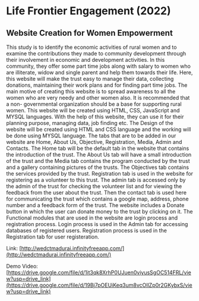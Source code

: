 # Life Frontier Engagement (2022)
## Website Creation for Women Empowerment 

This study is to identify the economic activities of rural women and to examine the contributions they made to community development through their involvement in economic and development activities.  In this community, they offer some part time jobs along with salary to women who are illiterate, widow and single parent and help them towards their life. Here, this website will make the trust easy to manage their data, collecting donations, maintaining their work plans and for finding part time jobs. 
The main motive of creating this website is to spread awareness to all the women who are very needy and other women also. It is recommended that a non- governmental organization should be a base for supporting rural women. This website will be created using HTML, CSS, JavaScript and MYSQL languages. With the help of this website, they can use it for their planning purpose, managing data, job finding etc. The Design of the website will be created using HTML and CSS language and the working will be done using MYSQL language. The tabs that are to be added in our website are Home, About Us, Objective, Registration, Media, Admin and Contacts. The Home tab will be the default tab in the website that contains the introduction of the trust. The About Us tab will have a small introduction of the trust and the Media tab contains the program conducted by the trust and a gallery containing pictures of the trusts. The Objectives tab contains the services provided by the trust. Registration tab is used in the website for registering as a volunteer to this trust. The admin tab is accessed only by the admin of the trust for checking the volunteer list and for viewing the feedback from the user about the trust. Then the contact tab is used here for communicating the trust which contains a google map, address, phone number and a feedback form of the trust. The website includes a Donate button in which the user can donate money to the trust by clicking on it. 
The Functional modules that are used in the website are login process and registration process. Login process is used in the Admin tab for accessing databases of registered users. Registration process is used in the Registration tab for user registeration.



Link: [http://wedctmadurai.infinityfreeapp.com/](http://wedctmadurai.infinityfreeapp.com/)

Demo Video:
[https://drive.google.com/file/d/1it3qk8XrhP0UJuen0viyusSgOC514FRL/view?usp=drive_link](https://drive.google.com/file/d/19Bj7pOEUiKeq3um8vcOIlZp0r2GKybxS/view?usp=drive_link)
